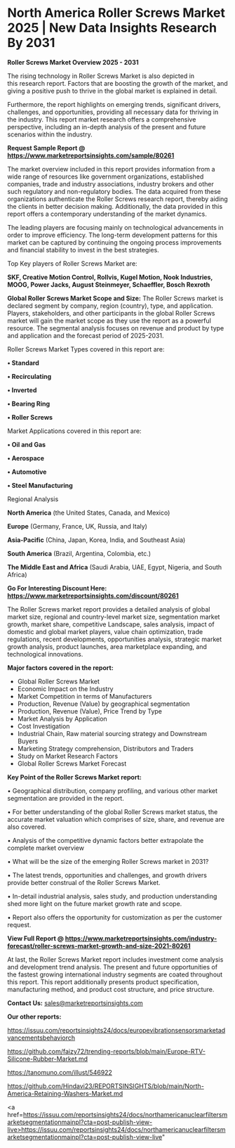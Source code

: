 # North America Roller Screws Market 2025 | New Data Insights Research By 2031

<Strong> Roller Screws Market Overview 2025 - 2031</strong>

The rising technology in Roller Screws Market is also depicted in this research report. Factors that are boosting the growth of the market, and giving a positive push to thrive in the global market is explained in detail.

Furthermore, the report highlights on emerging trends, significant drivers, challenges, and opportunities, providing all necessary data for thriving in the industry. This report market research offers a comprehensive perspective, including an in-depth analysis of the present and future scenarios within the industry.

<strong>Request Sample Report @ <a href=https://www.marketreportsinsights.com/sample/80261>https://www.marketreportsinsights.com/sample/80261</a></strong>

The market overview included in this report provides information from a wide range of resources like government organizations, established companies, trade and industry associations, industry brokers and other such regulatory and non-regulatory bodies. The data acquired from these organizations authenticate the Roller Screws research report, thereby aiding the clients in better decision making. Additionally, the data provided in this report offers a contemporary understanding of the market dynamics.

The leading players are focusing mainly on technological advancements in order to improve efficiency. The long-term development patterns for this market can be captured by continuing the ongoing process improvements and financial stability to invest in the best strategies.

Top Key players of Roller Screws Market are:

<strong>SKF, Creative Motion Control, Rollvis, Kugel Motion, Nook Industries, MOOG, Power Jacks, August Steinmeyer, Schaeffler, Bosch Rexroth</strong>

<strong><b>Global Roller Screws Market Scope and Size:</b></strong>
The Roller Screws market is declared segment by company, region (country), type, and application. Players, stakeholders, and other participants in the global Roller Screws market will gain the market scope as they use the report as a powerful resource. The segmental analysis focuses on revenue and product by type and application and the forecast period of 2025-2031.

Roller Screws Market Types covered in this report are:

<strong>• Standard

• Recirculating

• Inverted

• Bearing Ring

• Roller Screws</strong>

Market Applications covered in this report are:

<strong>• Oil and Gas

• Aerospace

• Automotive

• Steel Manufacturing</strong> 

Regional Analysis

<strong>North America</strong> (the United States, Canada, and Mexico)

<strong>Europe</strong> (Germany, France, UK, Russia, and Italy)

<strong>Asia-Pacific</strong> (China, Japan, Korea, India, and Southeast Asia)

<strong>South America</strong> (Brazil, Argentina, Colombia, etc.)

<strong>The Middle East and Africa</strong> (Saudi Arabia, UAE, Egypt, Nigeria, and South Africa)

<strong>Go For Interesting Discount Here: <a href=https://www.marketreportsinsights.com/discount/80261>https://www.marketreportsinsights.com/discount/80261</a></strong>

The Roller Screws market report provides a detailed analysis of global market size, regional and country-level market size, segmentation market growth, market share, competitive Landscape, sales analysis, impact of domestic and global market players, value chain optimization, trade regulations, recent developments, opportunities analysis, strategic market growth analysis, product launches, area marketplace expanding, and technological innovations.

<strong><b>Major factors covered in the report:</b></strong>
<ul>
  <li>Global Roller Screws Market </li>
  <li>Economic Impact on the Industry</li>
  <li>Market Competition in terms of Manufacturers</li>
  <li>Production, Revenue (Value) by geographical segmentation</li>
  <li>Production, Revenue (Value), Price Trend by Type</li>
  <li>Market Analysis by Application</li>
  <li>Cost Investigation</li>
  <li>Industrial Chain, Raw material sourcing strategy and Downstream Buyers</li>
  <li>Marketing Strategy comprehension, Distributors and Traders</li>
  <li>Study on Market Research Factors</li>
  <li>Global Roller Screws Market Forecast</li>
</ul>

<strong><b>Key Point of the Roller Screws Market report:</b></strong>

• Geographical distribution, company profiling, and various other market segmentation are provided in the report.

• For better understanding of the global Roller Screws market status, the accurate market valuation which comprises of size, share, and revenue are also covered.

• Analysis of the competitive dynamic factors better extrapolate the complete market overview

• What will be the size of the emerging Roller Screws market in 2031?

• The latest trends, opportunities and challenges, and growth drivers provide better construal of the Roller Screws Market.

• In-detail industrial analysis, sales study, and production understanding shed more light on the future market growth rate and scope.

• Report also offers the opportunity for customization as per the customer request.

<strong><b>View Full Report @ <a href=https://www.marketreportsinsights.com/industry-forecast/roller-screws-market-growth-and-size-2021-80261>https://www.marketreportsinsights.com/industry-forecast/roller-screws-market-growth-and-size-2021-80261</a></b></strong>


At last, the Roller Screws Market report includes investment come analysis and development trend analysis. The present and future opportunities of the fastest growing international industry segments are coated throughout this report. This report additionally presents product specification, manufacturing method, and product cost structure, and price structure.

<strong>Contact Us:</strong>
sales@marketreportsinsights.com

<strong>Our other reports:</strong>

<a href=https://issuu.com/reportsinsights24/docs/europevibrationsensorsmarketadvancementsbehaviorch>https://issuu.com/reportsinsights24/docs/europevibrationsensorsmarketadvancementsbehaviorch</a>

<a href=https://github.com/faizy72/trending-reports/blob/main/Europe-RTV-Silicone-Rubber-Market.md>https://github.com/faizy72/trending-reports/blob/main/Europe-RTV-Silicone-Rubber-Market.md</a>

<a href=https://tanomuno.com/illust/546922>https://tanomuno.com/illust/546922</a>

<a href=https://github.com/Hindavi23/REPORTSINSIGHTS/blob/main/North-America-Retaining-Washers-Market.md>https://github.com/Hindavi23/REPORTSINSIGHTS/blob/main/North-America-Retaining-Washers-Market.md</a>

<a href=https://issuu.com/reportsinsights24/docs/northamericanuclearfiltersmarketsegmentationmainpl?cta=post-publish-view-live>https://issuu.com/reportsinsights24/docs/northamericanuclearfiltersmarketsegmentationmainpl?cta=post-publish-view-live</a>"
